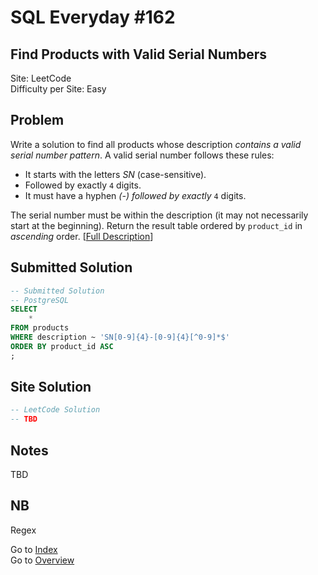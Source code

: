 # SQL Everyday \#162

## Find Products with Valid Serial Numbers

Site: LeetCode\
Difficulty per Site: Easy

## Problem

Write a solution to find all products whose description *contains a valid serial number pattern*. A valid serial number follows these rules:

* It starts with the letters *SN* (case-sensitive).
* Followed by exactly `4` digits.
* It must have a hyphen *(-) followed by exactly* `4` digits.

The serial number must be within the description (it may not necessarily start at the beginning).
Return the result table ordered by `product_id` in *ascending* order. [[Full Description](https://leetcode.com/problems/find-products-with-valid-serial-numbers/description/)]

## Submitted Solution

```sql
-- Submitted Solution
-- PostgreSQL
SELECT
    *
FROM products
WHERE description ~ 'SN[0-9]{4}-[0-9]{4}[^0-9]*$'
ORDER BY product_id ASC
;
```

## Site Solution

```sql
-- LeetCode Solution 
-- TBD
```

## Notes

TBD

## NB

Regex

Go to [Index](../?tab=readme-ov-file#index)\
Go to [Overview](../?tab=readme-ov-file)
